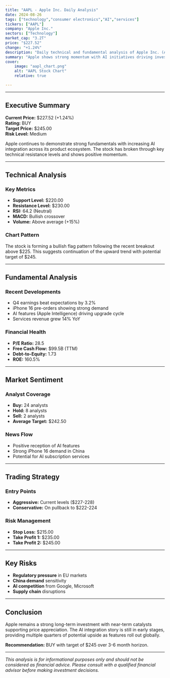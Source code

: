```yaml
---
title: "AAPL - Apple Inc. Daily Analysis" 
date: 2024-08-26
tags: ["technology","consumer electronics","AI","services"]
tickers: ["AAPL"]
company: "Apple Inc."
sectors: ["Technology"]
market_cap: "3.2T"
price: "$227.52"
change: "+1.24%"
description: "Daily technical and fundamental analysis of Apple Inc. (AAPL) stock performance, market sentiment, and trading recommendations." 
summary: "Apple shows strong momentum with AI initiatives driving investor confidence. Technical indicators suggest continued upward trend with key resistance at $230." 
cover:
    image: "aapl_chart.png"
    alt: "AAPL Stock Chart"
    relative: true

---
```


---

## Executive Summary

**Current Price:** $227.52 (+1.24%)  
**Rating:** BUY  
**Target Price:** $245.00  
**Risk Level:** Medium  

Apple continues to demonstrate strong fundamentals with increasing AI integration across its product ecosystem. The stock has broken through key technical resistance levels and shows positive momentum.

---

## Technical Analysis

### Key Metrics
- **Support Level:** $220.00
- **Resistance Level:** $230.00
- **RSI:** 64.2 (Neutral)
- **MACD:** Bullish crossover
- **Volume:** Above average (+15%)

### Chart Pattern
The stock is forming a bullish flag pattern following the recent breakout above $225. This suggests continuation of the upward trend with potential target of $245.

---

## Fundamental Analysis

### Recent Developments
- Q4 earnings beat expectations by 3.2%
- iPhone 16 pre-orders showing strong demand
- AI features (Apple Intelligence) driving upgrade cycle
- Services revenue grew 14% YoY

### Financial Health
- **P/E Ratio:** 28.5
- **Free Cash Flow:** $99.5B (TTM)
- **Debt-to-Equity:** 1.73
- **ROE:** 160.5%

---

## Market Sentiment

### Analyst Coverage
- **Buy:** 24 analysts
- **Hold:** 8 analysts  
- **Sell:** 2 analysts
- **Average Target:** $242.50

### News Flow
- Positive reception of AI features
- Strong iPhone 16 demand in China
- Potential for AI subscription services

---

## Trading Strategy

### Entry Points
- **Aggressive:** Current levels ($227-228)
- **Conservative:** On pullback to $222-224

### Risk Management
- **Stop Loss:** $215.00
- **Take Profit 1:** $235.00
- **Take Profit 2:** $245.00

---

## Key Risks

- **Regulatory pressure** in EU markets
- **China demand** sensitivity
- **AI competition** from Google, Microsoft
- **Supply chain** disruptions

---

## Conclusion

Apple remains a strong long-term investment with near-term catalysts supporting price appreciation. The AI integration story is still in early stages, providing multiple quarters of potential upside as features roll out globally.

**Recommendation:** BUY with target of $245 over 3-6 month horizon.

---

*This analysis is for informational purposes only and should not be considered as financial advice. Please consult with a qualified financial advisor before making investment decisions.*